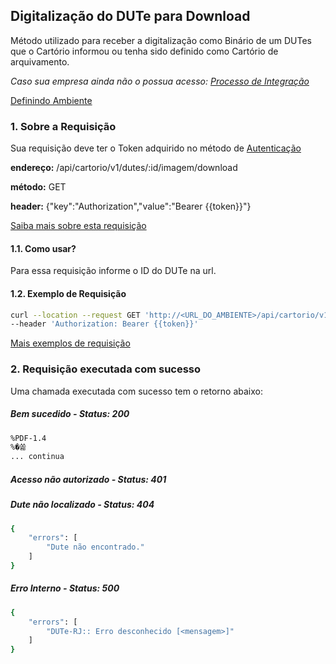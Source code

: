 ## Digitalização do DUTe para Download

Método utilizado para receber a digitalização como Binário de um DUTes que o Cartório informou ou tenha sido definido como Cartório de arquivamento.

*Caso sua empresa ainda não o possua acesso: [Processo de Integração](../integracao.md)*

[Definindo Ambiente](../ambiente.md)

### 1. Sobre a Requisição

Sua requisição deve ter o Token adquirido no método de [Autenticação](autenticacao.md)

__endereço:__ /api/cartorio/v1/dutes/:id/imagem/download

__método:__ GET

__header:__ {"key":"Authorization","value":"Bearer {{token}}"}

[Saiba mais sobre esta requisição](https://documenter.getpostman.com/view/5620626/TVmV4YYQ)

#### 1.1. Como usar?

Para essa requisição informe o ID do DUTe na url.

#### 1.2. Exemplo de Requisição

```bash
curl --location --request GET 'http://<URL_DO_AMBIENTE>/api/cartorio/v1/dutes/138084/imagem/download' \
--header 'Authorization: Bearer {{token}}'
```

[Mais exemplos de requisição](https://documenter.getpostman.com/view/5620626/TVmV4YYQ)

### 2. Requisição executada com sucesso

Uma chamada executada com sucesso tem o retorno abaixo: 

##### Bem sucedido - Status: 200
```bash
%PDF-1.4
%�쏢 
... continua
```

##### Acesso não autorizado - Status: 401

##### Dute não localizado - Status: 404

```bash
{
    "errors": [
        "Dute não encontrado."
    ]
}
```

##### Erro Interno - Status: 500
```bash
{
    "errors": [
        "DUTe-RJ:: Erro desconhecido [<mensagem>]"
    ]
}
```
